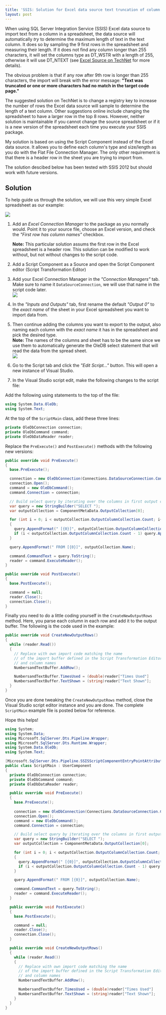 ```yaml
---
title: 'SSIS: Solution for Excel data source text truncation of column with more than 255 characters'
layout: post
---
```

When using SQL Server Integration Service (SSIS) Excel data source to import text from a column in a spreadsheet, the data source will automatically *try* to determine the maximum length of text in the text column. It does so by sampling the 9 first rows in the spreadsheet and measuring their length. If it does not find any column longer than 255 characters, it will set the columns type as DT_WSTR with a length of 255, otherwise it will use DT_NTEXT (see [Excel Source on TechNet](https://technet.microsoft.com/en-us/library/ms141683.aspx) for more details). 

<!--break-->

The obvious problem is that if any row after 9th row is longer than 255 characters, the import will break with the error message: **"Text was truncated or one or more characters had no match in the target code page."**

The suggested solution on TechNet is to change a registry key to increase the number of rows the Excel data source will sample to determine the length of a text column. Other suggestions online include changing the spreadsheet to have a larger row in the top 8 rows. However, neither solution is maintainable if you cannot change the source spreadsheet or if it is a new version of the spreadsheet each time you execute your SSIS package.

My solution is based on using the Script Component instead of the Excel data source. It allows you to define each column's type and size/length as you do with the Flat File Connection Manager. The only other requirement is that there is a header row in the sheet you are trying to import from.

The solution descibed below has been tested with SSIS 2012 but should work with future versions.

## Solution
To help guide us through the solution, we will use this very simple Excel spreadsheet as our example:

![](/assets/ssis-excel-import-sample-sheet.png)

1. Add an *Excel Connection Manager* to the package as you normally would. Point it to your source file, choose an Excel version, and check the *"First row has column names"* checkbox.  
  
   **Note:** This particular solution assums the first row in the Excel spreadsheet is a header row. This solution can be modified to work without, but not without changes to the script code. 

2. Add a Script Component as a Source and open the Script Component editor (Script Transformation Editor)

  1. Add your Excel Connection Manager in the *"Connection Managers"* tab. Make sure to name it `DataSourceConnection`, we will use that name in the script code later.  
  ![](/assets/ssis-excel-import-script-component-connection-manager.png)
  2. In the *"Inputs and Outputs"* tab, first rename the default *"Output 0"* to the *exact name* of the sheet in your Excel spreadsheet you want to import data from.
  3. Then continue adding the columns you want to export to the output, also naming each column with the *exact name* it has in the spreadsheet and pick the desired type.  
  **Note:** The names of the columns and sheet has to be the same since we use them to automatically generate the OleDB select statement that will read the data from the spread sheet.  
  ![](/assets/ssis-excel-import-script-component-input-output.png)
  4. Go to the Script tab and click the *"Edit Script..."* button. This will open a new instance of Visual Studio.

3. In the Visual Studio script edit, make the following changes to the script file:

Add the following using statements to the top of the file:

~~~csharp
using System.Data.OleDb;
using System.Text;
~~~

At the top of the `ScriptMain` class, add these three lines:

~~~csharp
private OleDbConnection connection;
private OleDbCommand command;
private OleDbDataReader reader;
~~~

Replace the `PreExecute()` and `PostExecute()` methods with the following new versions:

~~~csharp
public override void PreExecute()
{
  base.PreExecute();

  connection = new OleDbConnection(Connections.DataSourceConnection.ConnectionString);
  connection.Open();
  command = new OleDbCommand();
  command.Connection = connection;

  // Build select query by iterating over the columns in first output collection
  var query = new StringBuilder("SELECT ");
  var outputCollection = ComponentMetaData.OutputCollection[0];

  for (int i = 0; i < outputCollection.OutputColumnCollection.Count; i++)
  {
    query.AppendFormat(" [{0}]", outputCollection.OutputColumnCollection[i].Name);
    if (i < outputCollection.OutputColumnCollection.Count - 1) query.Append(",");
  }

  query.AppendFormat(" FROM [{0}]", outputCollection.Name);

  command.CommandText = query.ToString();
  reader = command.ExecuteReader();
}

public override void PostExecute()
{
  base.PostExecute();

  command = null;
  reader.Close();
  connection.Close();
}
~~~

Finally you need to do a little coding yourself in the `CreateNewOutputRows` method. Here, you parse each column in each row and add it to the output buffer. The following is the code used in the example:

~~~csharp
public override void CreateNewOutputRows()
{
  while (reader.Read())
  {
    // Replace with own import code matching the name
    // of the import buffer defined in the Script Transformation Editor
    // and column names
    NumbersandTextBuffer.AddRow();

    NumbersandTextBuffer.TimesUsed = (double)reader["Times Used"]
    NumbersandTextBuffer.TextShown = (string)reader["Text Shown"];
  }                     
}
~~~

Once you are done tweaking the `CreateNewOutputRows` method, close the Visual Studio script editor instance and you are done. The complete `ScriptMain` example file is posted below for reference. 

Hope this helps!

~~~csharp
using System;
using System.Data;
using Microsoft.SqlServer.Dts.Pipeline.Wrapper;
using Microsoft.SqlServer.Dts.Runtime.Wrapper;
using System.Data.OleDb;
using System.Text;

[Microsoft.SqlServer.Dts.Pipeline.SSISScriptComponentEntryPointAttribute]
public class ScriptMain : UserComponent
{
  private OleDbConnection connection;
  private OleDbCommand command;
  private OleDbDataReader reader;

  public override void PreExecute()
  {
    base.PreExecute();
 
    connection = new OleDbConnection(Connections.DataSourceConnection.ConnectionString);
    connection.Open();
    command = new OleDbCommand();
    command.Connection = connection;

    // Build select query by iterating over the columns in first output collection
    var query = new StringBuilder("SELECT ");
    var outputCollection = ComponentMetaData.OutputCollection[0];

    for (int i = 0; i < outputCollection.OutputColumnCollection.Count; i++)
    {
      query.AppendFormat(" [{0}]", outputCollection.OutputColumnCollection[i].Name);
      if (i < outputCollection.OutputColumnCollection.Count - 1) query.Append(",");
    }

    query.AppendFormat(" FROM [{0}]", outputCollection.Name);

    command.CommandText = query.ToString();
    reader = command.ExecuteReader();
  }

  public override void PostExecute()
  {
    base.PostExecute();

    command = null;
    reader.Close();
    connection.Close();
  }

  public override void CreateNewOutputRows()
  {
    while (reader.Read())
    {
      // Replace with own import code matching the name
      // of the import buffer defined in the Script Transformation Editor
      // and column names
      NumbersandTextBuffer.AddRow();

      NumbersandTextBuffer.TimesUsed = (double)reader["Times Used"]
      NumbersandTextBuffer.TextShown = (string)reader["Text Shown"];
    }                     
  }
}
~~~
